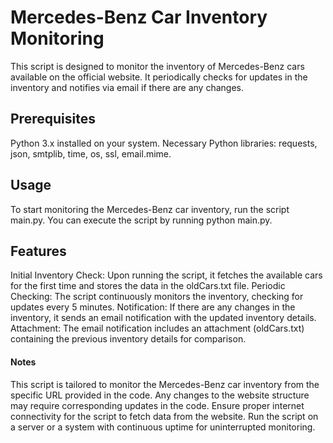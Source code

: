 # Mercedes-Benz Car Inventory Monitoring

This script is designed to monitor the inventory of Mercedes-Benz cars available on the official website. It periodically checks for updates in the inventory and notifies via email if there are any changes.

## Prerequisites

Python 3.x installed on your system.
Necessary Python libraries: requests, json, smtplib, time, os, ssl, email.mime.

## Usage

To start monitoring the Mercedes-Benz car inventory, run the script main.py. You can execute the script by running python main.py.

## Features

Initial Inventory Check: Upon running the script, it fetches the available cars for the first time and stores the data in the oldCars.txt file.
Periodic Checking: The script continuously monitors the inventory, checking for updates every 5 minutes.
Notification: If there are any changes in the inventory, it sends an email notification with the updated inventory details.
Attachment: The email notification includes an attachment (oldCars.txt) containing the previous inventory details for comparison.


#### Notes

This script is tailored to monitor the Mercedes-Benz car inventory from the specific URL provided in the code. Any changes to the website structure may require corresponding updates in the code.
Ensure proper internet connectivity for the script to fetch data from the website.
Run the script on a server or a system with continuous uptime for uninterrupted monitoring.